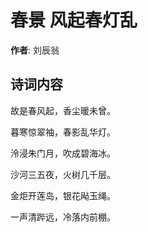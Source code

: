 # 春景 风起春灯乱

**作者**: 刘辰翁

## 诗词内容

故是春风起，香尘暖未曾。

暮寒惊翠袖，春影乱华灯。

泠浸朱门月，吹成碧海冰。

沙河三五夜，火树几千层。

金炬开莲岛，银花飐玉绳。

一声清跸远，冷落内前棚。

